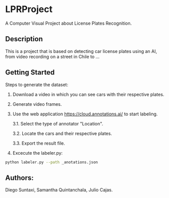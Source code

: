 # LPRProject
A Computer Visual Project about License Plates Recognition.


## Description
This is a project that is based on detecting car license plates using an AI, from video recording on a street in Chile to ...

## Getting Started

Steps to generate the dataset:

1. Download a video in which you can see cars with their respective plates.
2. Generate video frames.
3. Use the web application https://cloud.annotations.ai/ to start labeling.


   3.1. Select the type of annotator "Location".


   3.2. Locate the cars and their respective plates.


   3.3. Export the result file.


4. Excecute the labeler.py:
```bash
python labeler.py --path _anotations.json
```



## Authors: 
Diego Suntaxi, Samantha Quintanchala, Julio Cajas.
